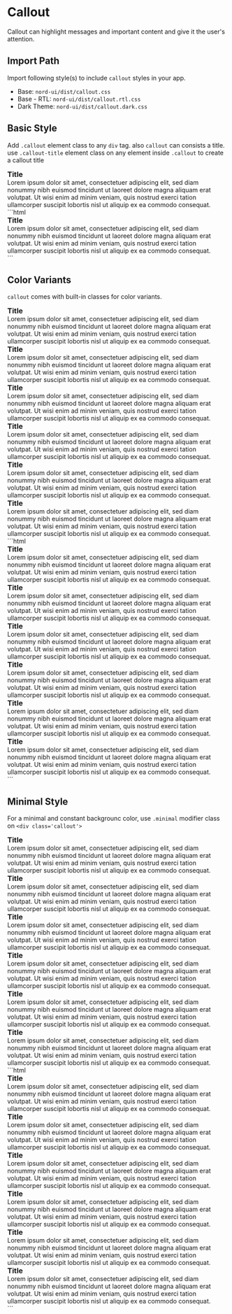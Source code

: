 # Callout

Callout can highlight messages and important content and give it the user's attention.

## Import Path

Import following style(s) to include `callout` styles in your app.

- Base: `nord-ui/dist/callout.css`
- Base - RTL: `nord-ui/dist/callout.rtl.css`
- Dark Theme: `nord-ui/dist/callout.dark.css`

## Basic Style
Add `.callout` element class to any `div` tag. also `callout` can consists a title. use `.callout-title` element class on any element inside `.callout` to create a callout title

<div class='code-example'>
	<div class='preview'>
		<div class="callout">
			<h3 class="callout-title">Title</h3>
			Lorem ipsum dolor sit amet, consectetuer adipiscing elit, sed diam nonummy nibh euismod tincidunt ut laoreet dolore magna aliquam erat volutpat. Ut wisi enim ad minim veniam, quis nostrud exerci tation ullamcorper suscipit lobortis nisl ut aliquip ex ea commodo consequat.
		</div>
	</div>
	<div class='source'>
```html
<div class="callout">
	<h3 class="callout-title">Title</h3>
	Lorem ipsum dolor sit amet, consectetuer adipiscing elit, sed diam nonummy nibh euismod tincidunt ut laoreet dolore magna aliquam erat volutpat. Ut wisi enim ad minim veniam, quis nostrud exerci tation ullamcorper suscipit lobortis nisl ut aliquip ex ea commodo consequat.
</div>
```
	</div>
</div>

## Color Variants

`callout` comes with built-in classes for color variants.

<div class='code-example'>
	<div class='preview'>
		<div class="row gutter-tiny">
			<div class="col xs-12 sm-6">
				<div class="callout primary">
					<h3 class="callout-title">Title</h3>
					Lorem ipsum dolor sit amet, consectetuer adipiscing elit, sed diam nonummy nibh euismod tincidunt ut laoreet dolore magna aliquam erat volutpat. Ut wisi enim ad minim veniam, quis nostrud exerci tation ullamcorper suscipit lobortis nisl ut aliquip ex ea commodo consequat.
				</div>
			</div>
			<div class="col xs-12 sm-6">
				<div class="callout secondary">
					<h3 class="callout-title">Title</h3>
					Lorem ipsum dolor sit amet, consectetuer adipiscing elit, sed diam nonummy nibh euismod tincidunt ut laoreet dolore magna aliquam erat volutpat. Ut wisi enim ad minim veniam, quis nostrud exerci tation ullamcorper suscipit lobortis nisl ut aliquip ex ea commodo consequat.
				</div>
			</div>
			<div class="col xs-12 sm-6">
				<div class="callout info">
					<h3 class="callout-title">Title</h3>
					Lorem ipsum dolor sit amet, consectetuer adipiscing elit, sed diam nonummy nibh euismod tincidunt ut laoreet dolore magna aliquam erat volutpat. Ut wisi enim ad minim veniam, quis nostrud exerci tation ullamcorper suscipit lobortis nisl ut aliquip ex ea commodo consequat.
				</div>
			</div>
			<div class="col xs-12 sm-6">
				<div class="callout success">
					<h3 class="callout-title">Title</h3>
					Lorem ipsum dolor sit amet, consectetuer adipiscing elit, sed diam nonummy nibh euismod tincidunt ut laoreet dolore magna aliquam erat volutpat. Ut wisi enim ad minim veniam, quis nostrud exerci tation ullamcorper suscipit lobortis nisl ut aliquip ex ea commodo consequat.
				</div>
			</div>
			<div class="col xs-12 sm-6">
				<div class="callout warning">
					<h3 class="callout-title">Title</h3>
					Lorem ipsum dolor sit amet, consectetuer adipiscing elit, sed diam nonummy nibh euismod tincidunt ut laoreet dolore magna aliquam erat volutpat. Ut wisi enim ad minim veniam, quis nostrud exerci tation ullamcorper suscipit lobortis nisl ut aliquip ex ea commodo consequat.
				</div>
			</div>
			<div class="col xs-12 sm-6">
				<div class="callout danger">
					<h3 class="callout-title">Title</h3>
					Lorem ipsum dolor sit amet, consectetuer adipiscing elit, sed diam nonummy nibh euismod tincidunt ut laoreet dolore magna aliquam erat volutpat. Ut wisi enim ad minim veniam, quis nostrud exerci tation ullamcorper suscipit lobortis nisl ut aliquip ex ea commodo consequat.
				</div>
			</div>
		</div>
	</div>
	<div class='source fixed-height'>
```html
<div class="row gutter-tiny">
	<div class="col xs-12 sm-6">
		<div class="callout primary">
			<h3 class="callout-title">Title</h3>
			Lorem ipsum dolor sit amet, consectetuer adipiscing elit, sed diam nonummy nibh euismod tincidunt ut laoreet dolore magna aliquam erat volutpat. Ut wisi enim ad minim veniam, quis nostrud exerci tation ullamcorper suscipit lobortis nisl ut aliquip ex ea commodo consequat.
		</div>
	</div>
	<div class="col xs-12 sm-6">
		<div class="callout secondary">
			<h3 class="callout-title">Title</h3>
			Lorem ipsum dolor sit amet, consectetuer adipiscing elit, sed diam nonummy nibh euismod tincidunt ut laoreet dolore magna aliquam erat volutpat. Ut wisi enim ad minim veniam, quis nostrud exerci tation ullamcorper suscipit lobortis nisl ut aliquip ex ea commodo consequat.
		</div>
	</div>
	<div class="col xs-12 sm-6">
		<div class="callout info">
			<h3 class="callout-title">Title</h3>
			Lorem ipsum dolor sit amet, consectetuer adipiscing elit, sed diam nonummy nibh euismod tincidunt ut laoreet dolore magna aliquam erat volutpat. Ut wisi enim ad minim veniam, quis nostrud exerci tation ullamcorper suscipit lobortis nisl ut aliquip ex ea commodo consequat.
		</div>
	</div>
	<div class="col xs-12 sm-6">
		<div class="callout success">
			<h3 class="callout-title">Title</h3>
			Lorem ipsum dolor sit amet, consectetuer adipiscing elit, sed diam nonummy nibh euismod tincidunt ut laoreet dolore magna aliquam erat volutpat. Ut wisi enim ad minim veniam, quis nostrud exerci tation ullamcorper suscipit lobortis nisl ut aliquip ex ea commodo consequat.
		</div>
	</div>
	<div class="col xs-12 sm-6">
		<div class="callout warning">
			<h3 class="callout-title">Title</h3>
			Lorem ipsum dolor sit amet, consectetuer adipiscing elit, sed diam nonummy nibh euismod tincidunt ut laoreet dolore magna aliquam erat volutpat. Ut wisi enim ad minim veniam, quis nostrud exerci tation ullamcorper suscipit lobortis nisl ut aliquip ex ea commodo consequat.
		</div>
	</div>
	<div class="col xs-12 sm-6">
		<div class="callout danger">
			<h3 class="callout-title">Title</h3>
			Lorem ipsum dolor sit amet, consectetuer adipiscing elit, sed diam nonummy nibh euismod tincidunt ut laoreet dolore magna aliquam erat volutpat. Ut wisi enim ad minim veniam, quis nostrud exerci tation ullamcorper suscipit lobortis nisl ut aliquip ex ea commodo consequat.
		</div>
	</div>
</div>
```
	</div>
</div>

## Minimal Style

For a minimal and constant backgrounc color, use `.minimal` modifier class on `<div class='callout'>`

<div class='code-example'>
	<div class='preview'>
		<div class="row gutter-tiny">
			<div class="col xs-12 sm-6">
				<div class="callout minimal primary">
					<h3 class="callout-title">Title</h3>
					Lorem ipsum dolor sit amet, consectetuer adipiscing elit, sed diam nonummy nibh euismod tincidunt ut laoreet dolore magna aliquam erat volutpat. Ut wisi enim ad minim veniam, quis nostrud exerci tation ullamcorper suscipit lobortis nisl ut aliquip ex ea commodo consequat.
				</div>
			</div>
			<div class="col xs-12 sm-6">
				<div class="callout minimal secondary">
					<h3 class="callout-title">Title</h3>
					Lorem ipsum dolor sit amet, consectetuer adipiscing elit, sed diam nonummy nibh euismod tincidunt ut laoreet dolore magna aliquam erat volutpat. Ut wisi enim ad minim veniam, quis nostrud exerci tation ullamcorper suscipit lobortis nisl ut aliquip ex ea commodo consequat.
				</div>
			</div>
			<div class="col xs-12 sm-6">
				<div class="callout minimal info">
					<h3 class="callout-title">Title</h3>
					Lorem ipsum dolor sit amet, consectetuer adipiscing elit, sed diam nonummy nibh euismod tincidunt ut laoreet dolore magna aliquam erat volutpat. Ut wisi enim ad minim veniam, quis nostrud exerci tation ullamcorper suscipit lobortis nisl ut aliquip ex ea commodo consequat.
				</div>
			</div>
			<div class="col xs-12 sm-6">
				<div class="callout minimal success">
					<h3 class="callout-title">Title</h3>
					Lorem ipsum dolor sit amet, consectetuer adipiscing elit, sed diam nonummy nibh euismod tincidunt ut laoreet dolore magna aliquam erat volutpat. Ut wisi enim ad minim veniam, quis nostrud exerci tation ullamcorper suscipit lobortis nisl ut aliquip ex ea commodo consequat.
				</div>
			</div>
			<div class="col xs-12 sm-6">
				<div class="callout minimal warning">
					<h3 class="callout-title">Title</h3>
					Lorem ipsum dolor sit amet, consectetuer adipiscing elit, sed diam nonummy nibh euismod tincidunt ut laoreet dolore magna aliquam erat volutpat. Ut wisi enim ad minim veniam, quis nostrud exerci tation ullamcorper suscipit lobortis nisl ut aliquip ex ea commodo consequat.
				</div>
			</div>
			<div class="col xs-12 sm-6">
				<div class="callout minimal danger">
					<h3 class="callout-title">Title</h3>
					Lorem ipsum dolor sit amet, consectetuer adipiscing elit, sed diam nonummy nibh euismod tincidunt ut laoreet dolore magna aliquam erat volutpat. Ut wisi enim ad minim veniam, quis nostrud exerci tation ullamcorper suscipit lobortis nisl ut aliquip ex ea commodo consequat.
				</div>
			</div>
		</div>
	</div>
	<div class='source fixed-height'>
```html
<div class="row gutter-tiny">
	<div class="col xs-12 sm-6">
		<div class="callout minimal primary">
			<h3 class="callout-title">Title</h3>
			Lorem ipsum dolor sit amet, consectetuer adipiscing elit, sed diam nonummy nibh euismod tincidunt ut laoreet dolore magna aliquam erat volutpat. Ut wisi enim ad minim veniam, quis nostrud exerci tation ullamcorper suscipit lobortis nisl ut aliquip ex ea commodo consequat.
		</div>
	</div>
	<div class="col xs-12 sm-6">
		<div class="callout minimal secondary">
			<h3 class="callout-title">Title</h3>
			Lorem ipsum dolor sit amet, consectetuer adipiscing elit, sed diam nonummy nibh euismod tincidunt ut laoreet dolore magna aliquam erat volutpat. Ut wisi enim ad minim veniam, quis nostrud exerci tation ullamcorper suscipit lobortis nisl ut aliquip ex ea commodo consequat.
		</div>
	</div>
	<div class="col xs-12 sm-6">
		<div class="callout minimal info">
			<h3 class="callout-title">Title</h3>
			Lorem ipsum dolor sit amet, consectetuer adipiscing elit, sed diam nonummy nibh euismod tincidunt ut laoreet dolore magna aliquam erat volutpat. Ut wisi enim ad minim veniam, quis nostrud exerci tation ullamcorper suscipit lobortis nisl ut aliquip ex ea commodo consequat.
		</div>
	</div>
	<div class="col xs-12 sm-6">
		<div class="callout minimal success">
			<h3 class="callout-title">Title</h3>
			Lorem ipsum dolor sit amet, consectetuer adipiscing elit, sed diam nonummy nibh euismod tincidunt ut laoreet dolore magna aliquam erat volutpat. Ut wisi enim ad minim veniam, quis nostrud exerci tation ullamcorper suscipit lobortis nisl ut aliquip ex ea commodo consequat.
		</div>
	</div>
	<div class="col xs-12 sm-6">
		<div class="callout minimal warning">
			<h3 class="callout-title">Title</h3>
			Lorem ipsum dolor sit amet, consectetuer adipiscing elit, sed diam nonummy nibh euismod tincidunt ut laoreet dolore magna aliquam erat volutpat. Ut wisi enim ad minim veniam, quis nostrud exerci tation ullamcorper suscipit lobortis nisl ut aliquip ex ea commodo consequat.
		</div>
	</div>
	<div class="col xs-12 sm-6">
		<div class="callout minimal danger">
			<h3 class="callout-title">Title</h3>
			Lorem ipsum dolor sit amet, consectetuer adipiscing elit, sed diam nonummy nibh euismod tincidunt ut laoreet dolore magna aliquam erat volutpat. Ut wisi enim ad minim veniam, quis nostrud exerci tation ullamcorper suscipit lobortis nisl ut aliquip ex ea commodo consequat.
		</div>
	</div>
</div>
```
	</div>
</div>

<style type="text/css">
	.callout-title {
		margin: 0
	}
</style>